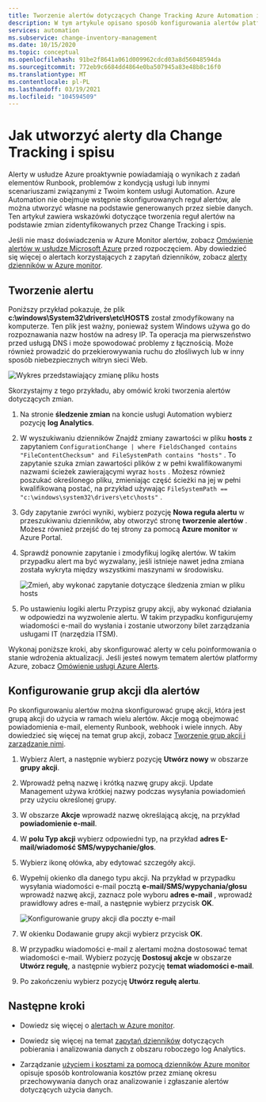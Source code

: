 ```yaml
---
title: Tworzenie alertów dotyczących Change Tracking Azure Automation i spisu
description: W tym artykule opisano sposób konfigurowania alertów platformy Azure w celu powiadamiania o stanie zmian wykrytych przez Change Tracking i spis.
services: automation
ms.subservice: change-inventory-management
ms.date: 10/15/2020
ms.topic: conceptual
ms.openlocfilehash: 91be2f8641a061d009962cdcd03a8d56048594da
ms.sourcegitcommit: 772eb9c6684dd4864e0ba507945a83e48b8c16f0
ms.translationtype: MT
ms.contentlocale: pl-PL
ms.lasthandoff: 03/19/2021
ms.locfileid: "104594509"
---
```

# <a name="how-to-create-alerts-for-change-tracking-and-inventory"></a>Jak utworzyć alerty dla Change Tracking i spisu

Alerty w usłudze Azure proaktywnie powiadamiają o wynikach z zadań elementów Runbook, problemów z kondycją usługi lub innymi scenariuszami związanymi z Twoim kontem usługi Automation. Azure Automation nie obejmuje wstępnie skonfigurowanych reguł alertów, ale można utworzyć własne na podstawie generowanych przez siebie danych. Ten artykuł zawiera wskazówki dotyczące tworzenia reguł alertów na podstawie zmian zidentyfikowanych przez Change Tracking i spis.

Jeśli nie masz doświadczenia w Azure Monitor alertów, zobacz [Omówienie alertów w usłudze Microsoft Azure](../../azure-monitor/alerts/alerts-overview.md) przed rozpoczęciem. Aby dowiedzieć się więcej o alertach korzystających z zapytań dzienników, zobacz [alerty dzienników w Azure monitor](../../azure-monitor/alerts/alerts-unified-log.md).

## <a name="create-alert"></a>Tworzenie alertu

Poniższy przykład pokazuje, że plik **c:\windows\System32\drivers\etc\HOSTS** został zmodyfikowany na komputerze. Ten plik jest ważny, ponieważ system Windows używa go do rozpoznawania nazw hostów na adresy IP. Ta operacja ma pierwszeństwo przed usługą DNS i może spowodować problemy z łącznością. Może również prowadzić do przekierowywania ruchu do złośliwych lub w inny sposób niebezpiecznych witryn sieci Web.

![Wykres przedstawiający zmianę pliku hosts](./media/configure-alerts/changes.png)

Skorzystajmy z tego przykładu, aby omówić kroki tworzenia alertów dotyczących zmian.

1. Na stronie **śledzenie zmian** na koncie usługi Automation wybierz pozycję **log Analytics**.

2. W wyszukiwaniu dzienników Znajdź zmiany zawartości w pliku **hosts** z zapytaniem `ConfigurationChange | where FieldsChanged contains "FileContentChecksum" and FileSystemPath contains "hosts"` . To zapytanie szuka zmian zawartości plików z w pełni kwalifikowanymi nazwami ścieżek zawierającymi wyraz `hosts` . Możesz również poszukać określonego pliku, zmieniając część ścieżki na jej w pełni kwalifikowaną postać, na przykład używając `FileSystemPath == "c:\windows\system32\drivers\etc\hosts"` .

3. Gdy zapytanie zwróci wyniki, wybierz pozycję **Nowa reguła alertu** w przeszukiwaniu dzienników, aby otworzyć stronę **tworzenie alertów** . Możesz również przejść do tej strony za pomocą **Azure monitor** w Azure Portal.

4. Sprawdź ponownie zapytanie i zmodyfikuj logikę alertów. W takim przypadku alert ma być wyzwalany, jeśli istnieje nawet jedna zmiana została wykryta między wszystkimi maszynami w środowisku.

    ![Zmień, aby wykonać zapytanie dotyczące śledzenia zmian w pliku hosts](./media/configure-alerts/change-query.png)

5. Po ustawieniu logiki alertu Przypisz grupy akcji, aby wykonać działania w odpowiedzi na wyzwolenie alertu. W takim przypadku konfigurujemy wiadomości e-mail do wysłania i zostanie utworzony bilet zarządzania usługami IT (narzędzia ITSM).

Wykonaj poniższe kroki, aby skonfigurować alerty w celu poinformowania o stanie wdrożenia aktualizacji. Jeśli jesteś nowym tematem alertów platformy Azure, zobacz [Omówienie usługi Azure Alerts](../../azure-monitor/alerts/alerts-overview.md).

## <a name="configure-action-groups-for-your-alerts"></a>Konfigurowanie grup akcji dla alertów

Po skonfigurowaniu alertów można skonfigurować grupę akcji, która jest grupą akcji do użycia w ramach wielu alertów. Akcje mogą obejmować powiadomienia e-mail, elementy Runbook, webhook i wiele innych. Aby dowiedzieć się więcej na temat grup akcji, zobacz [Tworzenie grup akcji i zarządzanie nimi](../../azure-monitor/alerts/action-groups.md).

1. Wybierz Alert, a następnie wybierz pozycję **Utwórz nowy** w obszarze **grupy akcji**.

2. Wprowadź pełną nazwę i krótką nazwę grupy akcji. Update Management używa krótkiej nazwy podczas wysyłania powiadomień przy użyciu określonej grupy.

3. W obszarze **Akcje** wprowadź nazwę określającą akcję, na przykład **powiadomienie e-mail**.

4. W **polu Typ akcji** wybierz odpowiedni typ, na przykład **adres E-mail/wiadomość SMS/wypychanie/głos**.

5. Wybierz ikonę ołówka, aby edytować szczegóły akcji.

6. Wypełnij okienko dla danego typu akcji. Na przykład w przypadku wysyłania wiadomości e-mail pocztą **e-mail/SMS/wypychania/głosu** wprowadź nazwę akcji, zaznacz pole wyboru **adres e-mail** , wprowadź prawidłowy adres e-mail, a następnie wybierz przycisk **OK**.

    ![Konfigurowanie grupy akcji dla poczty e-mail](./media/configure-alerts/configure-email-action-group.png)

7. W okienku Dodawanie grupy akcji wybierz przycisk **OK**.

8. W przypadku wiadomości e-mail z alertami można dostosować temat wiadomości e-mail. Wybierz pozycję **Dostosuj akcje** w obszarze **Utwórz regułę**, a następnie wybierz pozycję **temat wiadomości e-mail**.

9. Po zakończeniu wybierz pozycję **Utwórz regułę alertu**.

## <a name="next-steps"></a>Następne kroki

* Dowiedz się więcej o [alertach w Azure monitor](../../azure-monitor/alerts/alerts-overview.md).

* Dowiedz się więcej na temat [zapytań dzienników](../../azure-monitor/logs/log-query-overview.md) dotyczących pobierania i analizowania danych z obszaru roboczego log Analytics.

* Zarządzanie [użyciem i kosztami za pomocą dzienników Azure monitor](../../azure-monitor/logs/manage-cost-storage.md) opisuje sposób kontrolowania kosztów przez zmianę okresu przechowywania danych oraz analizowanie i zgłaszanie alertów dotyczących użycia danych.